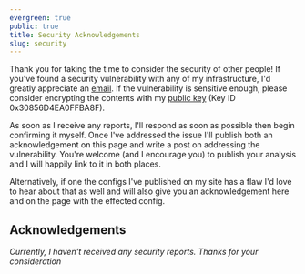 ```yaml
---
evergreen: true
public: true
title: Security Acknowledgements
slug: security
---
```


Thank you for taking the time to consider the security of other people! If you've found a security vulnerability with any of my infrastructure, I'd greatly appreciate an [email](mailto:sam@stelfox.net). If the vulnerability is sensitive enough, please consider encrypting the contents with my [public key](publickey.gpg) (Key ID 0x30856D4EA0FFBA8F).

As soon as I receive any reports, I'll respond as soon as possible then begin confirming it myself. Once I've addressed the issue I'll publish both an acknowledgement on this page and write a post on addressing the vulnerability. You're welcome (and I encourage you) to publish your analysis and I will happily link to it in both places.

Alternatively, if one the configs I've published on my site has a flaw I'd love to hear about that as well and will also give you an acknowledgement here and on the page with the effected config.

## Acknowledgements

*Currently, I haven't received any security reports. Thanks for your consideration*
